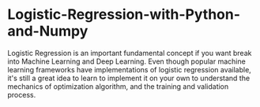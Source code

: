 # Logistic-Regression-with-Python-and-Numpy
Logistic Regression is an important fundamental concept if you want break into Machine Learning and Deep Learning. Even though popular machine learning frameworks have implementations of logistic regression available, it's still a great idea to learn to implement it on your own to understand the mechanics of optimization algorithm, and the training and validation process.
